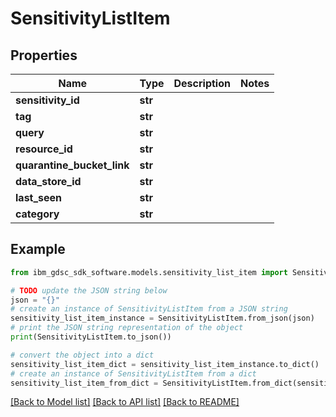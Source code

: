 # SensitivityListItem


## Properties

Name | Type | Description | Notes
------------ | ------------- | ------------- | -------------
**sensitivity_id** | **str** |  | 
**tag** | **str** |  | 
**query** | **str** |  | 
**resource_id** | **str** |  | 
**quarantine_bucket_link** | **str** |  | 
**data_store_id** | **str** |  | 
**last_seen** | **str** |  | 
**category** | **str** |  | 

## Example

```python
from ibm_gdsc_sdk_software.models.sensitivity_list_item import SensitivityListItem

# TODO update the JSON string below
json = "{}"
# create an instance of SensitivityListItem from a JSON string
sensitivity_list_item_instance = SensitivityListItem.from_json(json)
# print the JSON string representation of the object
print(SensitivityListItem.to_json())

# convert the object into a dict
sensitivity_list_item_dict = sensitivity_list_item_instance.to_dict()
# create an instance of SensitivityListItem from a dict
sensitivity_list_item_from_dict = SensitivityListItem.from_dict(sensitivity_list_item_dict)
```
[[Back to Model list]](../README.md#documentation-for-models) [[Back to API list]](../README.md#documentation-for-api-endpoints) [[Back to README]](../README.md)


